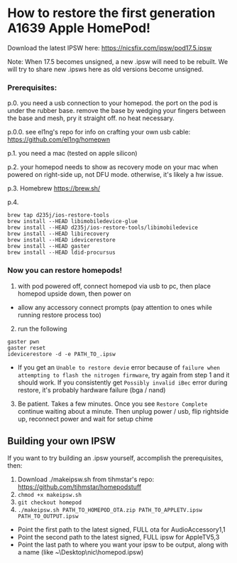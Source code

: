 # How to restore the first generation A1639 Apple HomePod!

Download the latest IPSW here: https://nicsfix.com/ipsw/pod17.5.ipsw

Note: When 17.5 becomes unsigned, a new .ipsw will need to be rebuilt. We will try to share new .ipsws here as old versions become unsigned. 



### Prerequisites:

p.0. you need a usb connection to your homepod. the port on the pod is under the rubber base. remove the base by wedging your fingers between the base and mesh, pry it straight off. no heat necessary. 

p.0.0. see el1ng's repo for info on crafting your own usb cable: https://github.com/el1ng/homepwn

p.1. you need a mac (tested on apple silicon)

p.2. your homepod needs to show as recovery mode on your mac when powered on right-side up, not DFU mode. otherwise, it's likely a hw issue.

p.3. Homebrew <https://brew.sh/>

p.4.
```
brew tap d235j/ios-restore-tools
brew install --HEAD libimobiledevice-glue
brew install --HEAD d235j/ios-restore-tools/libimobiledevice
brew install --HEAD libirecovery
brew install --HEAD idevicerestore
brew install --HEAD gaster
brew install --HEAD ldid-procursus
```

### Now you can restore homepods!

1. with pod powered off, connect homepod via usb to pc, then place homepod upside down, then power on 

* allow any accessory connect prompts (pay attention to ones while running restore process too)

2. run the following

```
gaster pwn
gaster reset
idevicerestore -d -e PATH_TO_.ipsw
```

* If you get an `Unable to restore devie` error because of `failure when attempting to flash the nitrogen firmware`, try again from step 1 and it should work. If you consistently get `Possibly invalid iBec` error during restore, it's probably hardware failure (bga / nand)

3. Be patient. Takes a few minutes. Once you see `Restore Complete` continue waiting about a minute. Then unplug power / usb, flip rightside up, reconnect power and wait for setup chime

## Building your own IPSW

If you want to try building an .ipsw yourself, accomplish the prerequisites, then:

1. Download ./makeipsw.sh from tihmstar's repo: https://github.com/tihmstar/homepodstuff
2. `chmod +x makeipsw.sh`
3. `git checkout homepod`
5. `./makeipsw.sh PATH_TO_HOMEPOD_OTA.zip PATH_TO_APPLETV.ipsw PATH_TO_OUTPUT.ipsw`
* Point the first path to the latest signed, FULL ota for AudioAccessory1,1
* Point the second path to the latest signed, FULL ipsw for AppleTV5,3
* Point the last path to where you want your ipsw to be output, along with a name (like ~\Desktop\nic\homepod.ipsw)
